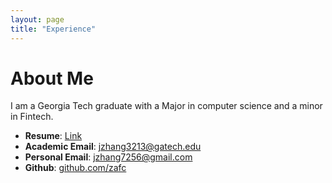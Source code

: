 ```yaml
---
layout: page
title: "Experience"
---
```


# About Me
I am a Georgia Tech graduate with a Major in computer science and a minor in Fintech.
* __Resume__: [Link](https://github.com/zafc/zafc.github.io/blob/master/Resume_JSZHANG_2-25-25.pdf)
* __Academic Email__: [jzhang3213@gatech.edu](jzhange3213@gatech.edu)
* __Personal Email__: [jzhang7256@gmail.com](jzhang7256@gmail.com)
* __Github__: [github.com/zafc](https://github.com/zafc)


